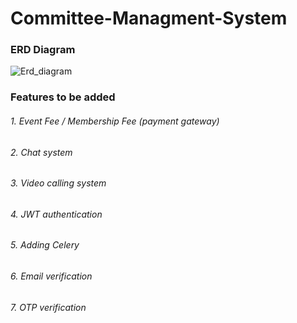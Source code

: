 # Committee-Managment-System
### ERD Diagram
![Erd_diagram](https://user-images.githubusercontent.com/101858977/205236172-cb17ab92-37e9-48cf-8367-5f30d4951b68.png)

### Features to be added
###### 1. Event Fee / Membership Fee  (payment gateway)
###### 2. Chat system
###### 3. Video calling system 
###### 4. JWT authentication
###### 5. Adding Celery
###### 6. Email verification
###### 7. OTP verification

